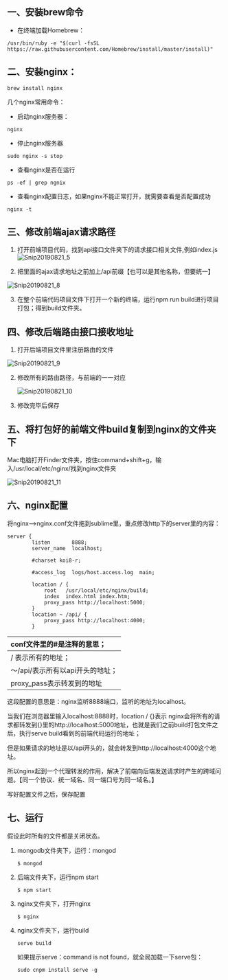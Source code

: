 ## 一、安装brew命令

- 在终端加载Homebrew：

```
/usr/bin/ruby -e "$(curl -fsSL https://raw.githubusercontent.com/Homebrew/install/master/install)"
```

## 二、安装nginx：

```
brew install nginx
```

几个nginx常用命令：

- 启动nginx服务器：

```
nginx
```

- 停止nginx服务器

```
sudo nginx -s stop
```

- 查看nginx是否在运行

```
ps -ef | grep ngnix
```

- 查看nginx配置日志，如果nginx不能正常打开，就需要查看是否配置成功

```
nginx -t
```

## 三、修改前端ajax请求路径

1. 打开前端项目代码，找到api接口文件夹下的请求接口相关文件,例如index.js![Snip20190821_5](/Users/luofei/Pictures/Snip20190821_5.png)

2. 把里面的ajax请求地址之前加上/api前缀【也可以是其他名称，但要统一】

![Snip20190821_8](/Users/luofei/Pictures/Snip20190821_8.png)

3. 在整个前端代码项目文件下打开一个新的终端，运行npm run build进行项目打包；得到build文件夹。

## 四、修改后端路由接口接收地址

1. 打开后端项目文件里注册路由的文件

![Snip20190821_9](/Users/luofei/Pictures/Snip20190821_9.png)

2. 修改所有的路由路径，与前端的一一对应

   ![Snip20190821_10](/Users/luofei/Pictures/Snip20190821_10.png)

3. 修改完毕后保存

## 五、将打包好的前端文件build复制到nginx的文件夹下

Mac电脑打开Finder文件夹，按住command+shift+g，输入/usr/local/etc/nginx/找到nginx文件夹

![Snip20190821_11](/Users/luofei/Pictures/Snip20190821_11.png)

## 六、nginx配置

将nginx-->nginx.conf文件拖到sublime里，重点修改http下的server里的内容：

```
server {
        listen       8888;
        server_name  localhost;

        #charset koi8-r;

        #access_log  logs/host.access.log  main;

        location / {
            root   /usr/local/etc/nginx/build;
            index  index.html index.htm;
            proxy_pass http://localhost:5000;
        }
        location ~ /api/ {
            proxy_pass http://localhost:4000;
        }
```

| conf文件里的#是注释的意思；      |
| :------------------------------- |
| / 表示所有的地址；               |
| ～/api/表示所有以api开头的地址； |
| proxy_pass表示转发到的地址       |

这段配置的意思是：nginx监听8888端口，监听的地址为localhost。

当我们在浏览器里输入localhost:8888时，location / {}表示 nginx会将所有的请求都转发到{}里的http://localhost:5000地址，也就是我们之前build打包文件之后，执行serve build看到的前端代码运行的地址；

但是如果请求的地址是以/api开头的，就会转发到http://localhost:4000这个地址。

所以nginx起到一个代理转发的作用，解决了前端向后端发送请求时产生的跨域问题。【同一个协议、统一域名、同一端口号为同一域名。】

写好配置文件之后，保存配置

## 七、运行

假设此时所有的文件都是关闭状态。

1. mongodb文件夹下，运行：mongod

   ```
   $ mongod
   ```

2. 后端文件夹下，运行npm start

   ```
   $ npm start
   ```

3. nginx文件夹下，打开nginx

   ```
   $ nginx
   ```

4. nginx文件夹下，运行build

   ```
   serve build
   ```

   如果提示serve：command is not found，就全局加载一下serve包：

   ```
   sudo cnpm install serve -g
   ```

   